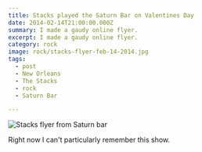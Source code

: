 ```yaml
---
title: Stacks played the Saturn Bar on Valentines Day
date: 2014-02-14T21:00:00.000Z
summary: I made a gaudy online flyer.
excerpt: I made a gaudy online flyer.
category: rock
image: rock/stacks-flyer-feb-14-2014.jpg
tags:
  - post 
  - New Orleans
  - The Stacks
  - rock
  - Saturn Bar

---
```


![Stacks flyer from Saturn bar](/static/img/rock/stacks-flyer-feb-14-2014.jpg "Stacks flyer from Saturn bar")

Right now I can't particularly remember this show.

